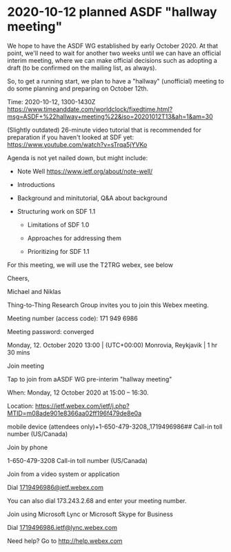 # 2020-10-12 planned ASDF "hallway meeting"

We hope to have the ASDF WG established by early October 2020. At that point,
we'll need to wait for another two weeks until we can have an official
interim meeting, where we can make official decisions such as adopting
a draft (to be confirmed on the mailing list, as always).

So, to get a running start, we plan to have a "hallway" (unofficial) meeting 
to do some planning and preparing on October 12th.

Time: 2020-10-12, 1300-1430Z
https://www.timeanddate.com/worldclock/fixedtime.html?msg=ASDF+%22hallway+meeting%22&iso=20201012T13&ah=1&am=30

(Slightly outdated) 26-minute video tutorial that is recommended for preparation
if you haven't looked at SDF yet:
https://www.youtube.com/watch?v=sTrqa5jYVKo

Agenda is not yet nailed down, but might include:

* Note Well https://www.ietf.org/about/note-well/

* Introductions

* Background and minitutorial, Q&A about background

* Structuring work on SDF 1.1

    * Limitations of SDF 1.0

    * Approaches for addressing them

    * Prioritizing for SDF 1.1


For this meeting, we will use the T2TRG webex, see below 

Cheers,

Michael and Niklas


Thing-to-Thing Research Group invites you to join this Webex meeting. 

 

Meeting number (access code): 171 949 6986 

Meeting password: converged


Monday, 12. October 2020 
13:00  |  (UTC+00:00) Monrovia, Reykjavik  |  1 hr 30 mins 


Join meeting

Tap to join from aASDF WG pre-interim "hallway meeting"

When: Monday, 12 October 2020 at 15:00 – 16:30.

Location: https://ietf.webex.com/ietf/j.php?MTID=m08ade901e8366aa02ff196f479de8e0a
 
mobile device (attendees only)+1-650-479-3208,,1719496986## Call-in toll number (US/Canada) 

Join by phone

1-650-479-3208 Call-in toll number (US/Canada)

Join from a video system or application

Dial 1719496986@ietf.webex.com

You can also dial 173.243.2.68 and enter your meeting number.

Join using Microsoft Lync or Microsoft Skype for Business

Dial 1719496986.ietf@lync.webex.com

Need help? Go to http://help.webex.com
